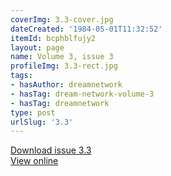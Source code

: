 ```yaml
---
coverImg: 3.3-cover.jpg
dateCreated: '1984-05-01T11:32:52'
itemId: bcphblfujy2
layout: page
name: Volume 3, issue 3
profileImg: 3.3-rect.jpg
tags:
- hasAuthor: dreamnetwork
- hasTag: dream-network-volume-3
- hasTag: dreamnetwork
type: post
urlSlug: '3.3'
---
```

<a href="../files/pdfs/Volume_3/3.3-The-Dream-Network-Volume-3-No-3.pdf" download="">Download issue 3.3</a><br><a href="../files/pdfs/Volume_3/3.3-The-Dream-Network-Volume-3-No-3.pdf">View online</a>